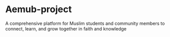 # Aemub-project
A comprehensive platform for Muslim students and community members to connect, learn, and grow together in faith and knowledge
